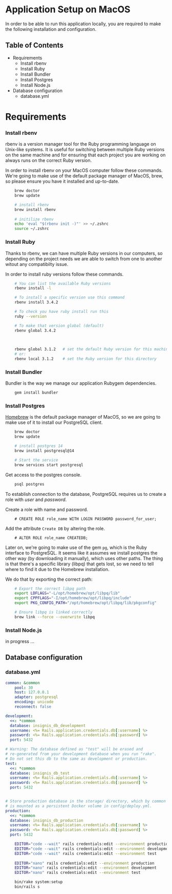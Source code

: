 # Application Setup on MacOS

In order to be able to run this application locally, you are required to make the following installation and configuration.

## Table of Contents

- Requirements
    - Install rbenv
    - Install Ruby
    - Install Bundler
    - Install Postgres
    - Install Node.js
- Database configuration
    - database.yml

# Requirements

### Install rbenv

rbenv is a version manager tool for the Ruby programming language   on Unix-like systems. It is useful for switching between multiple Ruby versions on the same machine and for ensuring that each project you are working on always runs on the correct Ruby version.

In order to install rbenv on your MacOS computer follow these commands.
We're going to make use of the default package manager of MacOS, brew, so please ensure you have it installed and up-to-date.

```bash
    brew doctor
    brew update

    # install rbenv
    brew install rbenv
    
    # initilize rbenv
    echo 'eval "$(rbenv init -)"' >> ~/.zshrc
    source ~/.zshrc

```

### Install Ruby

Thanks to rbenv, we can have multiple Ruby versions in our computers, so depending on the project needs we are able to switch from one to another witout any compatibilty issue.

In order to install ruby versions follow these commands.

```bash
    # You can list the available Ruby versions
    rbenv install -l

    # To install a specific version use this command
    rbenv install 3.4.2

    # To check you have ruby install run this
    ruby --version

    # To make that version global (default)
    rbenv global 3.4.2

    
    
    rbenv global 3.1.2   # set the default Ruby version for this machine
    # or:
    rbenv local 3.1.2    # set the Ruby version for this directory
```

### Install Bundler

Bundler is the way we manage our application Rubygem dependencies.

```bash
    gem install bundler
```

### Install Postgres

[Homebrew](https://brew.sh/) is the default package manager of MacOS, so we are going to make use of it to install our PostgreSQL client.

```bash
    brew doctor
    brew update

    # install postgres 14
    brew install postgresql@14

    # Start the service
    brew services start postgresql
```

Get access to the postgres console.
```bash
    psql postgres
```

To establish connection to the database, PostgreSQL requires us to create a role with *user* and *password*.

Create a role with name and password.
```postgresql
    # CREATE ROLE role_name WITH LOGIN PASSWORD password_for_user;
```

Add the attribute `Create DB` by altering the role.
```postgresql
    # ALTER ROLE role_name CREATEDB;
```


Later on, we're going to make use of the gem `pg`, which is the Ruby interface to PostgreSQL.
It seems like it assumes we install postgres the other way (by downloading it manually), which uses other paths.
The thing is that there's a specific library (libpq) that gets lost, so we need to tell where to find it due to the Homebrew installation.

We do that by exporting the correct path:

```bash
    # Export the correct libpq path
    export LDFLAGS="-L/opt/homebrew/opt/libpq/lib"
    export CPPFLAGS="-I/opt/homebrew/opt/libpq/include"
    export PKG_CONFIG_PATH="/opt/homebrew/opt/libpq/lib/pkgconfig"

    # Ensure libpq is linked correctly
    brew link --force --overwrite libpq
```
 

### Install Node.js

in progress ...

## Database configuration

### database.yml


```yml
common: &common
    pool: 30
    host: 127.0.0.1
    adapter: postgresql
    encoding: unicode
    reconnect: false

development:
  <<: *common
  database: insignis_db_development
  username: <%= Rails.application.credentials.db[:username] %>
  password: <%= Rails.application.credentials.db[:password] %>
  port: 5432

# Warning: The database defined as "test" will be erased and
# re-generated from your development database when you run "rake".
# Do not set this db to the same as development or production.
test:
  <<: *common
  database: insignis_db_test
  username: <%= Rails.application.credentials.db[:username] %>
  password: <%= Rails.application.credentials.db[:password] %>
  port: 5432


# Store production database in the storage/ directory, which by common
# is mounted as a persistent Docker volume in config/deploy.yml.
production:
  <<: *common
  database: insignis_db_production
  username: <%= Rails.application.credentials.db[:username] %>
  password: <%= Rails.application.credentials.db[:password] %>
  port: 5432
```

```bash
    EDITOR="code --wait" rails credentials:edit --environment production
    EDITOR="code --wait" rails credentials:edit --environment development
    EDITOR="code --wait" rails credentials:edit --environment test
    
    EDITOR="nano" rails credentials:edit --environment production
    EDITOR="nano" rails credentials:edit --environment development
    EDITOR="nano" rails credentials:edit --environment test
```

```bash
    bin/rake system:setup
    bin/rails s
```